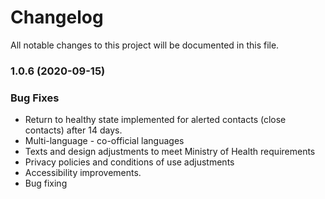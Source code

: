 # Changelog

All notable changes to this project will be documented in this file. 

### 1.0.6 (2020-09-15)

### Bug Fixes

* Return to healthy state implemented for alerted contacts (close contacts) after 14 days.
* Multi-language - co-official languages
* Texts and design  adjustments to meet Ministry of Health requirements
* Privacy policies and conditions of use adjustments
* Accessibility improvements.
* Bug fixing
